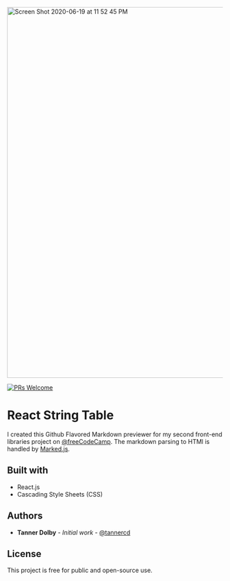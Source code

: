 <img width="865" alt="Screen Shot 2020-06-19 at 11 52 45 PM" src="https://user-images.githubusercontent.com/48612525/85195519-1cff2100-b288-11ea-811d-e090101d37bd.png">

[![PRs Welcome](https://img.shields.io/badge/PRs-welcome-brightgreen.svg?style=flat-square)](http://makeapullrequest.com)

# React String Table
I created this Github Flavored Markdown previewer for my second front-end libraries project on [@freeCodeCamp](https://freeCodeCamp.org). The markdown parsing to HTMl is handled by [Marked.js](https://marked.js.org/#/README.md#README.md).

## Built with
* React.js
* Cascading Style Sheets (CSS)

## Authors

* **Tanner Dolby** - *Initial work* - [@tannercd](https://github.com/tannercd)

## License

This project is free for public and open-source use.